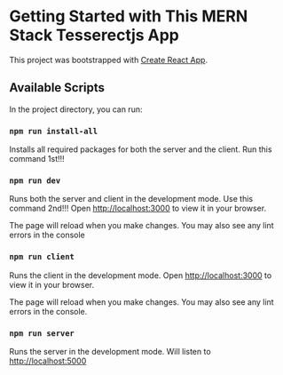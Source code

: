# Getting Started with This MERN Stack Tesserectjs App

This project was bootstrapped with [Create React App](https://github.com/facebook/create-react-app).

## Available Scripts

In the project directory, you can run:

### `npm run install-all`

Installs all required packages for both the server and the client.
Run this command 1st!!!

### `npm run dev`

Runs both the server and client in the development mode.
Use this command 2nd!!!
Open [http://localhost:3000](http://localhost:3000) to view it in your browser.

The page will reload when you make changes.
You may also see any lint errors in the console

### `npm run client`

Runs the client in the development mode.
Open [http://localhost:3000](http://localhost:3000) to view it in your browser.

The page will reload when you make changes.
You may also see any lint errors in the console.

### `npm run server`

Runs the server in the development mode.
Will listen to [http://localhost:5000](http://localhost:3000)
